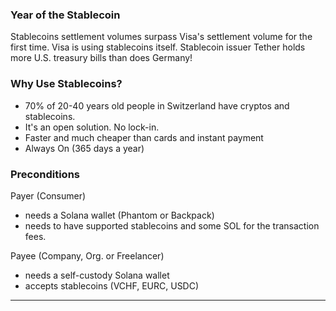 ### Year of the Stablecoin
Stablecoins settlement volumes surpass Visa's settlement volume for the first time. Visa is using stablecoins itself. Stablecoin issuer Tether holds more U.S. treasury bills than does Germany!  
  
### Why Use Stablecoins?  
- 70% of 20-40 years old people in Switzerland have cryptos and stablecoins.
- It's an open solution. No lock-in. 
- Faster and much cheaper than cards and instant payment
- Always On (365 days a year)

### Preconditions
Payer (Consumer)  
- needs a Solana wallet (Phantom or Backpack)
- needs to have supported stablecoins and some SOL for the transaction fees.
  
Payee (Company, Org. or Freelancer)  
- needs a self-custody Solana wallet
- accepts stablecoins (VCHF, EURC, USDC)
  
***
